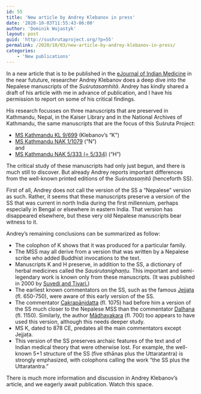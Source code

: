 ```yaml
---
id: 55
title: 'New article by Andrey Klebanov in press'
date: '2020-10-03T11:55:43-06:00'
author: 'Dominik Wujastyk'
layout: post
guid: 'http://sushrutaproject.org/?p=55'
permalink: /2020/10/03/new-article-by-andrey-klebanov-in-press/
categories:
    - 'New publications'
---
```


In a new article that is to be published in the [eJournal of Indian Medicine](https://indianmedicine.nl/) in the near fututure, researcher Andrey Klebanov does a deep dive into the Nepalese manuscripts of the *Suśrutasaṃhitā*. Andrey has kindly shared a draft of his article with me in advance of publication, and I have his permission to report on some of his critical findings.

His research focusses on three manuscripts that are preserved in Kathmandu, Nepal, in the Kaiser Library and in the National Archives of Kathmandu, the same manuscripts that are the focus of this Suśruta Project:

- [MS Kathmandu KL 9/699](https://www.panditproject.org/entity/102306/manuscript) (Klebanov’s “K”)
- [MS Kathmandu NAK 1/1079](https://www.panditproject.org/entity/104941/manuscript) (“N”)  
    and
- [MS Kathmandu NAK 5/333 (= 5/334)](https://www.panditproject.org/entity/102310/manuscript) (“H”)

The critical study of these manuscripts had only just begun, and there is much still to discover. But already Andrey reports important differences from the well-known printed editions of the *Suśrutasaṃitā* (henceforth SS).

First of all, Andrey does not call the version of the SS a “Nepalese” version as such. Rather, it seems that these manuscripts preserve a version of the SS that was current in north India during the first millennium, perhaps especially in Bengal or elsewhere in eastern India. That version has disappeared elsewhere, but these very old Nepalese manuscripts bear witness to it.

Andrey’s remaining conclusions can be summarized as follow:

- The colophon of K shows that it was produced for a particular family.
- The MSS may all derive from a version that was written by a Nepalese scribe who added Buddhist invocations to the text.
- Manuscripts K and H preserve, in addition to the SS, a dictionary of herbal medicines called the *Sauśrutanighaṇṭu.* This important and semi-legendary work is known only from these manuscripts. (It was published in 2000 by [Suvedi and Tivari.](http://www.worldcat.org/oclc/604978408))
- The earliest known commentators on the SS, such as the famous [Jejjaṭa](https://www.panditproject.org/entity/40830/person) (fl. 650-750), were aware of this early version of the SS.
- The commentator [Cakrapāṇidatta](https://www.panditproject.org/entity/40945/person) (fl. 1075) had before him a version of the SS much closer to the Nepalese MSS than the commentator [Dalhaṇa](https://www.panditproject.org/entity/102241/person) (fl. 1150). Similarly, the author [Mādhavakara](https://www.panditproject.org/entity/40354/person) (fl. 700) too appears to have used this version, although this needs deeper study.
- MS K, dated to 878 CE, predates all the main commentators except Jejjaṭa.
- This version of the SS preserves archaic features of the text and of Indian medical theory that were otherwise lost. For example, the well-known 5+1 structure of the SS (five sthānas plus the Uttaratantra) is strongly emphasized, with colophons calling the work “the SS plus the Uttaratantra.”

There is much more information and discussion in Andrey Klebanov’s article, and we eagerly await publication. Watch this space.